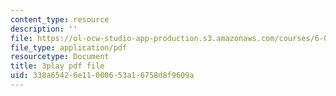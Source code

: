 ```yaml
---
content_type: resource
description: ''
file: https://ol-ocw-studio-app-production.s3.amazonaws.com/courses/6-0002-introduction-to-computational-thinking-and-data-science-fall-2016/338a65426e11000653a16758d8f9609a_uK5yvoXnkSk.pdf
file_type: application/pdf
resourcetype: Document
title: 3play pdf file
uid: 338a6542-6e11-0006-53a1-6758d8f9609a
---
```

